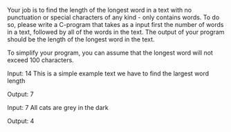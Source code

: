 Your job is to find the length of the longest word in a text with no punctuation or special characters of any kind - only contains words. To do so, please write a C-program that takes as a input first the number of words in a text, followed by all of the words in the text. The output of your program should be the length of the longest word in the text.

To simplify your program, you can assume that the longest word will not exceed 100 characters.

Input:
14
This is a simple example text
we have to find the largest word length

Output:
7

Input:
7
All cats are grey in the dark

Output:
4